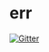 # err

[![Gitter](https://badges.gitter.im/corybill/err.svg)](https://gitter.im/corybill/err?utm_source=badge&utm_medium=badge&utm_campaign=pr-badge&utm_content=badge)